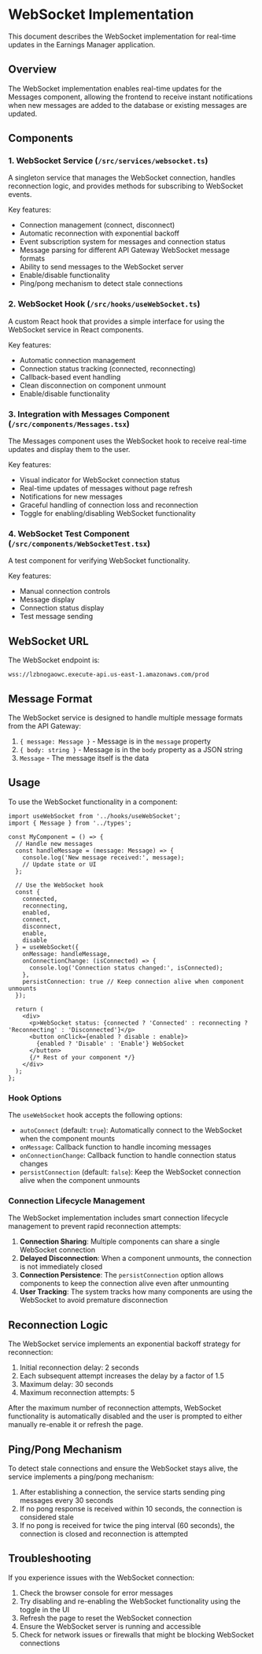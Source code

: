 # WebSocket Implementation

This document describes the WebSocket implementation for real-time updates in the Earnings Manager application.

## Overview

The WebSocket implementation enables real-time updates for the Messages component, allowing the frontend to receive instant notifications when new messages are added to the database or existing messages are updated.

## Components

### 1. WebSocket Service (`/src/services/websocket.ts`)

A singleton service that manages the WebSocket connection, handles reconnection logic, and provides methods for subscribing to WebSocket events.

Key features:
- Connection management (connect, disconnect)
- Automatic reconnection with exponential backoff
- Event subscription system for messages and connection status
- Message parsing for different API Gateway WebSocket message formats
- Ability to send messages to the WebSocket server
- Enable/disable functionality
- Ping/pong mechanism to detect stale connections

### 2. WebSocket Hook (`/src/hooks/useWebSocket.ts`)

A custom React hook that provides a simple interface for using the WebSocket service in React components.

Key features:
- Automatic connection management
- Connection status tracking (connected, reconnecting)
- Callback-based event handling
- Clean disconnection on component unmount
- Enable/disable functionality

### 3. Integration with Messages Component (`/src/components/Messages.tsx`)

The Messages component uses the WebSocket hook to receive real-time updates and display them to the user.

Key features:
- Visual indicator for WebSocket connection status
- Real-time updates of messages without page refresh
- Notifications for new messages
- Graceful handling of connection loss and reconnection
- Toggle for enabling/disabling WebSocket functionality

### 4. WebSocket Test Component (`/src/components/WebSocketTest.tsx`)

A test component for verifying WebSocket functionality.

Key features:
- Manual connection controls
- Message display
- Connection status display
- Test message sending

## WebSocket URL

The WebSocket endpoint is:
```
wss://lzbnogaowc.execute-api.us-east-1.amazonaws.com/prod
```

## Message Format

The WebSocket service is designed to handle multiple message formats from the API Gateway:

1. `{ message: Message }` - Message is in the `message` property
2. `{ body: string }` - Message is in the `body` property as a JSON string
3. `Message` - The message itself is the data

## Usage

To use the WebSocket functionality in a component:

```tsx
import useWebSocket from '../hooks/useWebSocket';
import { Message } from '../types';

const MyComponent = () => {
  // Handle new messages
  const handleMessage = (message: Message) => {
    console.log('New message received:', message);
    // Update state or UI
  };
  
  // Use the WebSocket hook
  const { 
    connected, 
    reconnecting, 
    enabled,
    connect,
    disconnect,
    enable,
    disable 
  } = useWebSocket({
    onMessage: handleMessage,
    onConnectionChange: (isConnected) => {
      console.log('Connection status changed:', isConnected);
    },
    persistConnection: true // Keep connection alive when component unmounts
  });
  
  return (
    <div>
      <p>WebSocket status: {connected ? 'Connected' : reconnecting ? 'Reconnecting' : 'Disconnected'}</p>
      <button onClick={enabled ? disable : enable}>
        {enabled ? 'Disable' : 'Enable'} WebSocket
      </button>
      {/* Rest of your component */}
    </div>
  );
};
```

### Hook Options

The `useWebSocket` hook accepts the following options:

- `autoConnect` (default: `true`): Automatically connect to the WebSocket when the component mounts
- `onMessage`: Callback function to handle incoming messages
- `onConnectionChange`: Callback function to handle connection status changes
- `persistConnection` (default: `false`): Keep the WebSocket connection alive when the component unmounts

### Connection Lifecycle Management

The WebSocket implementation includes smart connection lifecycle management to prevent rapid reconnection attempts:

1. **Connection Sharing**: Multiple components can share a single WebSocket connection
2. **Delayed Disconnection**: When a component unmounts, the connection is not immediately closed
3. **Connection Persistence**: The `persistConnection` option allows components to keep the connection alive even after unmounting
4. **User Tracking**: The system tracks how many components are using the WebSocket to avoid premature disconnection

## Reconnection Logic

The WebSocket service implements an exponential backoff strategy for reconnection:

1. Initial reconnection delay: 2 seconds
2. Each subsequent attempt increases the delay by a factor of 1.5
3. Maximum delay: 30 seconds
4. Maximum reconnection attempts: 5

After the maximum number of reconnection attempts, WebSocket functionality is automatically disabled and the user is prompted to either manually re-enable it or refresh the page.

## Ping/Pong Mechanism

To detect stale connections and ensure the WebSocket stays alive, the service implements a ping/pong mechanism:

1. After establishing a connection, the service starts sending ping messages every 30 seconds
2. If no pong response is received within 10 seconds, the connection is considered stale
3. If no pong is received for twice the ping interval (60 seconds), the connection is closed and reconnection is attempted

## Troubleshooting

If you experience issues with the WebSocket connection:

1. Check the browser console for error messages
2. Try disabling and re-enabling the WebSocket functionality using the toggle in the UI
3. Refresh the page to reset the WebSocket connection
4. Ensure the WebSocket server is running and accessible
5. Check for network issues or firewalls that might be blocking WebSocket connections
